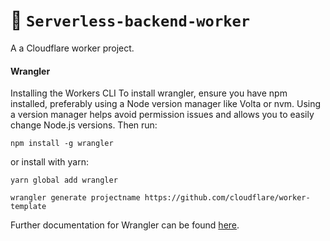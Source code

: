 # 👷 `Serverless-backend-worker`

A a Cloudflare worker project.



#### Wrangler

​​Installing the Workers CLI
To install wrangler, ensure you have npm installed, preferably using a Node version manager like Volta or nvm. Using a version manager helps avoid permission issues and allows you to easily change Node.js versions. Then run:

`npm install -g wrangler`

or install with yarn:

`yarn global add wrangler`



```
wrangler generate projectname https://github.com/cloudflare/worker-template
```

Further documentation for Wrangler can be found [here](https://developers.cloudflare.com/workers/tooling/wrangler).
